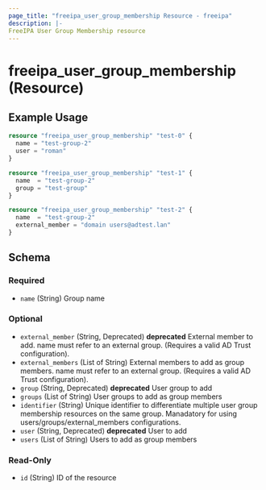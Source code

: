 ```yaml
---
page_title: "freeipa_user_group_membership Resource - freeipa"
description: |-
FreeIPA User Group Membership resource
---
```


# freeipa_user_group_membership (Resource)



## Example Usage

```terraform
resource "freeipa_user_group_membership" "test-0" {
  name = "test-group-2"
  user = "roman"
}

resource "freeipa_user_group_membership" "test-1" {
  name  = "test-group-2"
  group = "test-group"
}

resource "freeipa_user_group_membership" "test-2" {
  name  = "test-group-2"
  external_member = "domain users@adtest.lan"
}
```




<!-- schema generated by tfplugindocs -->
## Schema

### Required

- `name` (String) Group name

### Optional

- `external_member` (String, Deprecated) **deprecated** External member to add. name must refer to an external group. (Requires a valid AD Trust configuration).
- `external_members` (List of String) External members to add as group members. name must refer to an external group. (Requires a valid AD Trust configuration).
- `group` (String, Deprecated) **deprecated** User group to add
- `groups` (List of String) User groups to add as group members
- `identifier` (String) Unique identifier to differentiate multiple user group membership resources on the same group. Manadatory for using users/groups/external_members configurations.
- `user` (String, Deprecated) **deprecated** User to add
- `users` (List of String) Users to add as group members

### Read-Only

- `id` (String) ID of the resource

